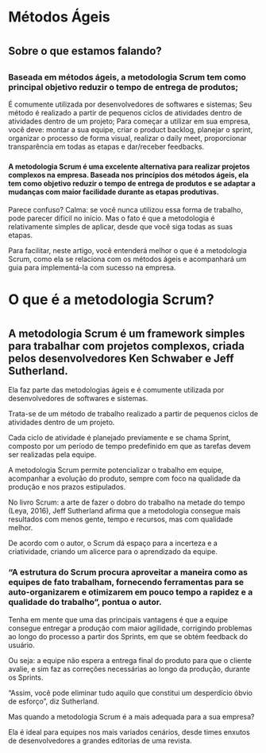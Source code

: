 # Métodos Ágeis <h1>

## Sobre o que estamos falando? <h2>

### Baseada em métodos ágeis, a metodologia Scrum tem como principal objetivo reduzir o tempo de entrega de produtos;
É comumente utilizada por desenvolvedores de softwares e sistemas;
Seu método é realizado a partir de pequenos ciclos de atividades dentro de atividades dentro de um projeto;
Para começar a utilizar em sua empresa, você deve: montar a sua equipe, criar o product backlog, planejar o sprint, organizar o processo de forma visual, realizar o daily meet, proporcionar transparência em todas as etapas e dar/receber feedbacks. <h3>

#### A metodologia Scrum é uma excelente alternativa para realizar projetos complexos na empresa. Baseada nos princípios dos métodos ágeis, ela tem como objetivo reduzir o tempo de entrega de produtos e se adaptar a mudanças com maior facilidade durante as etapas produtivas.

Parece confuso? Calma: se você nunca utilizou essa forma de trabalho, pode parecer difícil no início. Mas o fato é que a metodologia é relativamente simples de aplicar, desde que você siga todas as suas etapas.

Para facilitar, neste artigo, você entenderá melhor o que é a metodologia Scrum, como ela se relaciona com os métodos ágeis e acompanhará um guia para implementá-la com sucesso na empresa.

# O que é a metodologia Scrum?  <h1>

##  A metodologia Scrum é um framework simples para trabalhar com projetos complexos, criada pelos desenvolvedores Ken Schwaber e Jeff Sutherland.

Ela faz parte das metodologias ágeis e é comumente utilizada por desenvolvedores de softwares e sistemas.

Trata-se de um método de trabalho realizado a partir de pequenos ciclos de atividades dentro de um projeto.

Cada ciclo de atividade é planejado previamente e se chama Sprint, composto por um período de tempo predefinido em que as tarefas devem ser realizadas pela equipe.

A metodologia Scrum permite potencializar o trabalho em equipe, acompanhar a evolução do produto, sempre com foco na qualidade da produção e nos prazos estipulados.

No livro Scrum: a arte de fazer o dobro do trabalho na metade do tempo (Leya, 2016), Jeff Sutherland afirma que a metodologia consegue mais resultados com menos gente, tempo e recursos, mas com qualidade melhor.

De acordo com o autor, o Scrum dá espaço para a incerteza e a criatividade, criando um alicerce para o aprendizado da equipe.

### “A estrutura do Scrum procura aproveitar a maneira como as equipes de fato trabalham, fornecendo ferramentas para se auto-organizarem e otimizarem em pouco tempo a rapidez e a qualidade do trabalho”, pontua o autor.

Tenha em mente que uma das principais vantagens é que a equipe consegue entregar a produção com maior agilidade, corrigindo problemas ao longo do processo a partir dos Sprints, em que se obtém feedback do usuário.

Ou seja: a equipe não espera a entrega final do produto para que o cliente avalie, e sim faz as correções necessárias ao longo da produção, durante os Sprints.

“Assim, você pode eliminar tudo aquilo que constitui um desperdício óbvio de esforço”, diz Sutherland.

Mas quando a metodologia Scrum é a mais adequada para a sua empresa?

Ela é ideal para equipes nos mais variados cenários, desde times enxutos de desenvolvedores a grandes editorias de uma revista. <h3>

